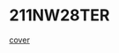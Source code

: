 
# 211NW28TER
[cover](https://cloud.githubusercontent.com/assets/183007/6791980/e8b2f24e-d189-11e4-85d0-7c59ea215850.jpg)
